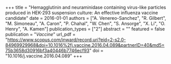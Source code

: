 +++
title = "Hemagglutinin and neuraminidase containing virus-like particles produced in HEK-293 suspension culture: An effective influenza vaccine candidate"
date = 2016-01-01
authors = ["A. Venereo-Sanchez", "R. Gilbert", "M. Simoneau", "A. Caron", "P. Chahal", "W. Chen", "S. Ansorge", "X. Li", "O. Henry", "A. Kamen"]
publication_types = ["2"]
abstract = ""
featured = false
publication = "*Vaccine*"
url_pdf = "https://www.scopus.com/inward/record.uri?eid=2-s2.0-84969929968&doi=10.1016%2fj.vaccine.2016.04.089&partnerID=40&md5=75b3658d30916bf3a40446b7746ecf93"
doi = "10.1016/j.vaccine.2016.04.089"
+++

